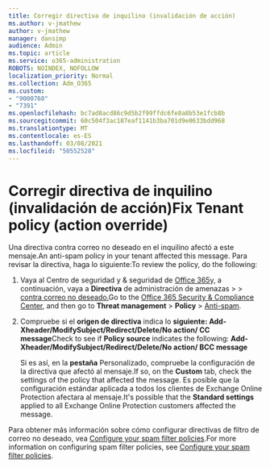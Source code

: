 ```yaml
---
title: Corregir directiva de inquilino (invalidación de acción)
ms.author: v-jmathew
author: v-jmathew
manager: dansimp
audience: Admin
ms.topic: article
ms.service: o365-administration
ROBOTS: NOINDEX, NOFOLLOW
localization_priority: Normal
ms.collection: Adm_O365
ms.custom:
- "9000760"
- "7391"
ms.openlocfilehash: bc7ad8acd86c9d5b2f99ffdc6fe8a8b53e1fcb8b
ms.sourcegitcommit: 60c504f3ac187eaf1141b3ba701d9e0633bdd968
ms.translationtype: MT
ms.contentlocale: es-ES
ms.lasthandoff: 03/08/2021
ms.locfileid: "50552528"
---
```

# <a name="fix-tenant-policy-action-override"></a><span data-ttu-id="41572-102">Corregir directiva de inquilino (invalidación de acción)</span><span class="sxs-lookup"><span data-stu-id="41572-102">Fix Tenant policy (action override)</span></span>

<span data-ttu-id="41572-103">Una directiva contra correo no deseado en el inquilino afectó a este mensaje.</span><span class="sxs-lookup"><span data-stu-id="41572-103">An anti-spam policy in your tenant affected this message.</span></span> <span data-ttu-id="41572-104">Para revisar la directiva, haga lo siguiente:</span><span class="sxs-lookup"><span data-stu-id="41572-104">To review the policy, do the following:</span></span>

1. <span data-ttu-id="41572-105">Vaya al Centro de seguridad y & seguridad de [Office 365](https://go.microsoft.com/fwlink/p/?linkid=2077143)y, a continuación, vaya a **Directiva** de administración de amenazas  >    >  [contra correo no deseado.](https://go.microsoft.com/fwlink/?linkid=2101518)</span><span class="sxs-lookup"><span data-stu-id="41572-105">Go to the [Office 365 Security & Compliance Center](https://go.microsoft.com/fwlink/p/?linkid=2077143), and then go to **Threat management** > **Policy** > [Anti-spam](https://go.microsoft.com/fwlink/?linkid=2101518).</span></span>
2. <span data-ttu-id="41572-106">Compruebe si el **origen de directiva** indica lo  **siguiente: Add-Xheader/ModifySubject/Redirect/Delete/No action/ CC message**</span><span class="sxs-lookup"><span data-stu-id="41572-106">Check to see if **Policy source** indicates the following:  **Add-Xheader/ModifySubject/Redirect/Delete/No action/ BCC message**</span></span>

    <span data-ttu-id="41572-107">Si es así, en la **pestaña** Personalizado, compruebe la configuración de la directiva que afectó al mensaje.</span><span class="sxs-lookup"><span data-stu-id="41572-107">If so, on the **Custom** tab, check the settings of the policy that affected the message.</span></span> <span data-ttu-id="41572-108">Es posible que  la configuración estándar aplicada a todos los clientes de Exchange Online Protection afectara al mensaje.</span><span class="sxs-lookup"><span data-stu-id="41572-108">It's possible that the **Standard settings** applied to all Exchange Online Protection customers affected the message.</span></span>

<span data-ttu-id="41572-109">Para obtener más información sobre cómo configurar directivas de filtro de correo no deseado, vea [Configure your spam filter policies](https://go.microsoft.com/fwlink/?linkid=2101431).</span><span class="sxs-lookup"><span data-stu-id="41572-109">For more information on configuring spam filter policies, see [Configure your spam filter policies](https://go.microsoft.com/fwlink/?linkid=2101431).</span></span>
